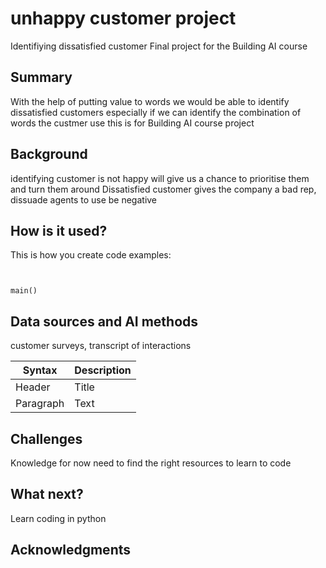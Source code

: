 <!-- This is the markdown template for the final project of the Building AI course, 
created by Reaktor Innovations and University of Helsinki. 
Copy the template, paste it to your GitHub README and edit! -->

# unhappy customer project
Identifiying dissatisfied customer
Final project for the Building AI course

## Summary

With the help of putting value to words we would be able to identify dissatisfied customers especially if we can identify the combination of words the custmer use this is for Building AI course project

## Background

identifying customer is not happy will give us a chance to prioritise them and turn them around
Dissatisfied customer gives the company a bad rep, 
dissuade agents to use be negative



## How is it used?



This is how you create code examples:
```

  
main()
```


## Data sources and AI methods
customer surveys, transcript of interactions

| Syntax      | Description |
| ----------- | ----------- |
| Header      | Title       |
| Paragraph   | Text        |

## Challenges

Knowledge for now need to find the right resources to learn to code

## What next?

Learn coding in python


## Acknowledgments
